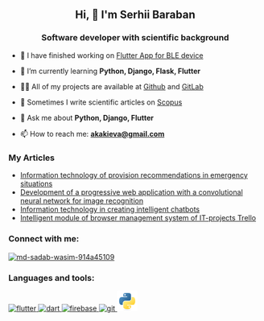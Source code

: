 <h2 align="center"> Hi, 👋 I'm Serhii Baraban </h2>

<h3 align="center">Software developer with scientific background</h3>

- 🔭 I have finished working on <a href ="https://gitlab.com/adam.fraczkowski/flutter_epack/-/tree/inAppWebView">Flutter App for BLE device</a>

- 🌱 I’m currently learning **Python, Django, Flask, Flutter**

- 👨‍💻 All of my projects are available at [Github](https://github.com/akakiev) and [GitLab](https://gitlab.com/baraban.s.v)

- 📝 Sometimes I write scientific articles on [Scopus](https://www.scopus.com/authid/detail.uri?authorId=55975645000)

- 💬 Ask me about **Python, Django, Flutter**

- 📫 How to reach me: **akakieva@gmail.com**

### My Articles
<!-- BLOG-POST-LIST:START -->
- [Information technology of provision recommendations in emergency situations](https://proceedings.vntu.edu.ua/index.php/proc/article/view/15)
- [Development of a progressive web application with a convolutional neural network for image recognition](https://doi.org/10.31649/1999-9941-2021-50-1-7-14)
- [
Information technology in creating intelligent chatbots](https://doi.org/10.1117/12.2537415)
- [
Intelligent module of browser management system of IT-projects Trello](https://itce.vntu.edu.ua/index.php/itce/article/view/711)
<!-- BLOG-POST-LIST:END -->


<h3 align="left">Connect with me:</h3>
<p align="left">
<a href="https://www.linkedin.com/in/serhii-baraban/" target="blank"><img align="center" src="https://raw.githubusercontent.com/rahuldkjain/github-profile-readme-generator/master/src/images/icons/Social/linked-in-alt.svg" alt="md-sadab-wasim-914a45109" height="30" width="40" /></a>
</p>


<h3 align="left">Languages and tools:</h3>
<p align="left"> <a href="https://flutter.dev" target="_blank"> <img src="https://www.vectorlogo.zone/logos/flutterio/flutterio-icon.svg" alt="flutter" width="40" height="40"/> </a> <a href="https://dart.dev" target="_blank"> <img src="https://www.vectorlogo.zone/logos/dartlang/dartlang-icon.svg" alt="dart" width="40" height="40"/> </a>  <a href="https://firebase.google.com/" target="_blank"> <img src="https://www.vectorlogo.zone/logos/firebase/firebase-icon.svg" alt="firebase" width="40" height="40"/> </a>  <a href="https://git-scm.com/" target="_blank"> <img src="https://www.vectorlogo.zone/logos/git-scm/git-scm-icon.svg" alt="git" width="40" height="40"/> </a>  <a href="https://www.python.org" target="_blank"> <img src="https://raw.githubusercontent.com/devicons/devicon/master/icons/python/python-original.svg" alt="python" width="40" height="40"/> </a> </p>

